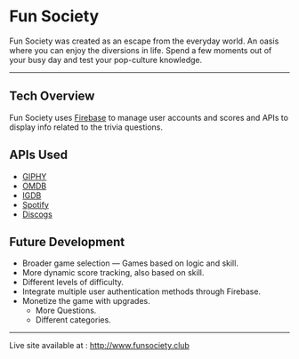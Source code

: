 # Fun Society
Fun Society was created as an escape from the everyday world. An oasis where you can enjoy the diversions in life. Spend a few moments out of your busy day and test your pop-culture knowledge.

---

## Tech Overview
Fun Society uses [Firebase](https://firebase.google.com) to manage user accounts and scores and APIs to display info related to the trivia questions.

## APIs Used

* [GIPHY](https://api.giphy.com)
* [OMDB](https://www.omdbapi.com)
* [IGDB](https://www.igdb.com/api)
* [Spotify](https://developer.spotify.com/web-api/)
* [Discogs](https://www.discogs.com/developers/)

## Future Development

* Broader game selection — Games based on logic and skill.
* More dynamic score tracking, also based on skill.
* Different levels of difficulty.
* Integrate multiple user authentication methods through Firebase.
* Monetize the game with upgrades.
  * More Questions.
  * Different categories.


---

Live site available at : http://www.funsociety.club

